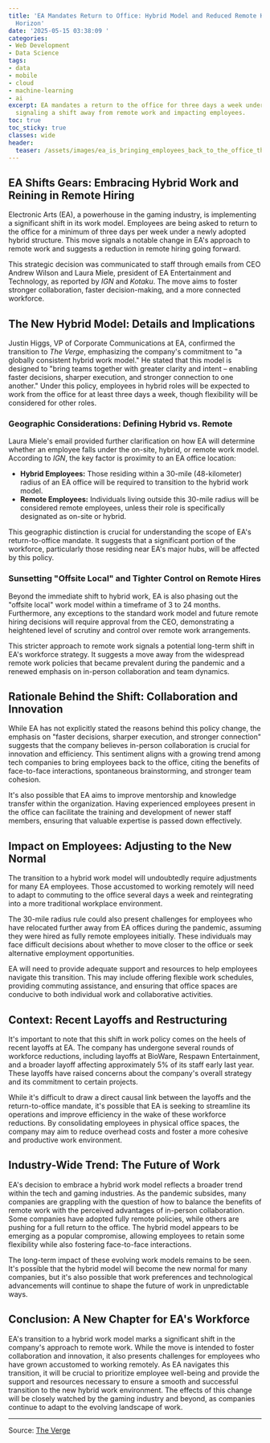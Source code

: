 ```yaml
---
title: 'EA Mandates Return to Office: Hybrid Model and Reduced Remote Hiring on the
  Horizon'
date: '2025-05-15 03:38:09 '
categories:
- Web Development
- Data Science
tags:
- data
- mobile
- cloud
- machine-learning
- ai
excerpt: EA mandates a return to the office for three days a week under a hybrid model,
  signaling a shift away from remote work and impacting employees.
toc: true
toc_sticky: true
classes: wide
header:
  teaser: /assets/images/ea_is_bringing_employees_back_to_the_office_three__20250515033809.jpg
---
```


## EA Shifts Gears: Embracing Hybrid Work and Reining in Remote Hiring

Electronic Arts (EA), a powerhouse in the gaming industry, is implementing a significant shift in its work model. Employees are being asked to return to the office for a minimum of three days per week under a newly adopted hybrid structure. This move signals a notable change in EA's approach to remote work and suggests a reduction in remote hiring going forward.

This strategic decision was communicated to staff through emails from CEO Andrew Wilson and Laura Miele, president of EA Entertainment and Technology, as reported by *IGN* and *Kotaku*. The move aims to foster stronger collaboration, faster decision-making, and a more connected workforce.

## The New Hybrid Model: Details and Implications

Justin Higgs, VP of Corporate Communications at EA, confirmed the transition to *The Verge*, emphasizing the company's commitment to "a globally consistent hybrid work model." He stated that this model is designed to "bring teams together with greater clarity and intent – enabling faster decisions, sharper execution, and stronger connection to one another." Under this policy, employees in hybrid roles will be expected to work from the office for at least three days a week, though flexibility will be considered for other roles.

### Geographic Considerations: Defining Hybrid vs. Remote

Laura Miele's email provided further clarification on how EA will determine whether an employee falls under the on-site, hybrid, or remote work model. According to *IGN*, the key factor is proximity to an EA office location:

*   **Hybrid Employees:** Those residing within a 30-mile (48-kilometer) radius of an EA office will be required to transition to the hybrid work model.
*   **Remote Employees:** Individuals living outside this 30-mile radius will be considered remote employees, unless their role is specifically designated as on-site or hybrid.

This geographic distinction is crucial for understanding the scope of EA's return-to-office mandate. It suggests that a significant portion of the workforce, particularly those residing near EA's major hubs, will be affected by this policy.

### Sunsetting "Offsite Local" and Tighter Control on Remote Hires

Beyond the immediate shift to hybrid work, EA is also phasing out the "offsite local" work model within a timeframe of 3 to 24 months. Furthermore, any exceptions to the standard work model and future remote hiring decisions will require approval from the CEO, demonstrating a heightened level of scrutiny and control over remote work arrangements.

This stricter approach to remote work signals a potential long-term shift in EA's workforce strategy. It suggests a move away from the widespread remote work policies that became prevalent during the pandemic and a renewed emphasis on in-person collaboration and team dynamics.

## Rationale Behind the Shift: Collaboration and Innovation

While EA has not explicitly stated the reasons behind this policy change, the emphasis on "faster decisions, sharper execution, and stronger connection" suggests that the company believes in-person collaboration is crucial for innovation and efficiency. This sentiment aligns with a growing trend among tech companies to bring employees back to the office, citing the benefits of face-to-face interactions, spontaneous brainstorming, and stronger team cohesion.

It's also possible that EA aims to improve mentorship and knowledge transfer within the organization. Having experienced employees present in the office can facilitate the training and development of newer staff members, ensuring that valuable expertise is passed down effectively.

## Impact on Employees: Adjusting to the New Normal

The transition to a hybrid work model will undoubtedly require adjustments for many EA employees. Those accustomed to working remotely will need to adapt to commuting to the office several days a week and reintegrating into a more traditional workplace environment. 

The 30-mile radius rule could also present challenges for employees who have relocated further away from EA offices during the pandemic, assuming they were hired as fully remote employees initially. These individuals may face difficult decisions about whether to move closer to the office or seek alternative employment opportunities.

EA will need to provide adequate support and resources to help employees navigate this transition. This may include offering flexible work schedules, providing commuting assistance, and ensuring that office spaces are conducive to both individual work and collaborative activities.

## Context: Recent Layoffs and Restructuring

It's important to note that this shift in work policy comes on the heels of recent layoffs at EA. The company has undergone several rounds of workforce reductions, including layoffs at BioWare, Respawn Entertainment, and a broader layoff affecting approximately 5% of its staff early last year. These layoffs have raised concerns about the company's overall strategy and its commitment to certain projects.

While it's difficult to draw a direct causal link between the layoffs and the return-to-office mandate, it's possible that EA is seeking to streamline its operations and improve efficiency in the wake of these workforce reductions. By consolidating employees in physical office spaces, the company may aim to reduce overhead costs and foster a more cohesive and productive work environment.

## Industry-Wide Trend: The Future of Work

EA's decision to embrace a hybrid work model reflects a broader trend within the tech and gaming industries. As the pandemic subsides, many companies are grappling with the question of how to balance the benefits of remote work with the perceived advantages of in-person collaboration. Some companies have adopted fully remote policies, while others are pushing for a full return to the office. The hybrid model appears to be emerging as a popular compromise, allowing employees to retain some flexibility while also fostering face-to-face interactions.

The long-term impact of these evolving work models remains to be seen. It's possible that the hybrid model will become the new normal for many companies, but it's also possible that work preferences and technological advancements will continue to shape the future of work in unpredictable ways.

## Conclusion: A New Chapter for EA's Workforce

EA's transition to a hybrid work model marks a significant shift in the company's approach to remote work. While the move is intended to foster collaboration and innovation, it also presents challenges for employees who have grown accustomed to working remotely. As EA navigates this transition, it will be crucial to prioritize employee well-being and provide the support and resources necessary to ensure a smooth and successful transition to the new hybrid work environment. The effects of this change will be closely watched by the gaming industry and beyond, as companies continue to adapt to the evolving landscape of work.

---

Source: [The Verge](https://www.theverge.com/news/667441/ea-return-to-office-work-hybrid)